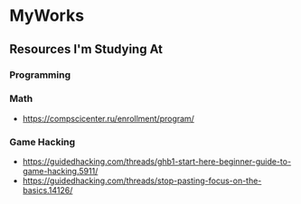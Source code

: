 # MyWorks

## Resources I'm Studying At
### Programming

### Math
- https://compscicenter.ru/enrollment/program/

### Game Hacking
- https://guidedhacking.com/threads/ghb1-start-here-beginner-guide-to-game-hacking.5911/
- https://guidedhacking.com/threads/stop-pasting-focus-on-the-basics.14126/
